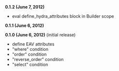 **0.1.2 (June 7, 2012)**
* eval define_hydra_attributes block in Builder scope

**0.1.1 (June 6, 2012)**

**0.1.0 (June 6, 2012)** (initial release)
* define EAV attributes
* "where" condition
* "order" condition
* "reverse_order" condition
* "select" condition